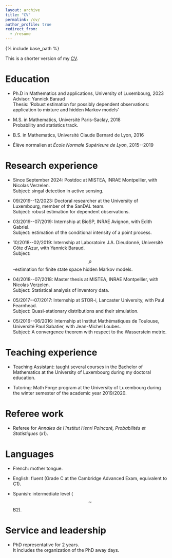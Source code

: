 ```yaml
---
layout: archive
title: "CV"
permalink: /cv/
author_profile: true
redirect_from:
  - /resume
---
```


{% include base_path %}

This is a shorter version of my [CV](/files/CV_LECESTRE.pdf).

Education
====

* Ph.D in Mathematics and applications, University of Luxembourg, 2023\
  Advisor: Yannick Baraud\
  Thesis: 'Robust estimation for possibly dependent observations: application to mixture and hidden Markov models'
  
* M.S. in Mathematics, Université Paris-Saclay, 2018\
  Probability and statistics track.
  
* B.S. in Mathematics, Université Claude Bernard de Lyon, 2016
  
* Élève normalien at *École Normale Supérieure de Lyon*, 2015--2019

Research experience
====

* Since September 2024: Postdoc at MISTEA, INRAE Montpellier, with Nicolas Verzelen.\
  Subject: singal detection in active sensing.
  
* 09/2019--12/2023: Doctoral researcher at the University of Luxembourg, member of the SanDAL team.\
  Subject: robust estimation for dependent observations.
  
* 03/2019--07/2019: Internship at BioSP, INRAE Avignon, with Edith Gabriel.\
  Subject: estimation of the conditional intensity of a point process.
  
* 10/2018--02/2019: Internship at Laboratoire J.A. Dieudonné, Université Côte d'Azur, with Yannick Baraud.\
  Subject: $$\rho$$-estimation for finite state space hidden Markov models.
  
* 04/2018--07/2018: Master thesis at MISTEA, INRAE Montpellier, with Nicolas Verzelen.\
  Subject: Statistical analysis of inventory data.
  
* 05/2017--07/2017: Internship at STOR-i, Lancaster University, with Paul Fearnhead.\
  Subject: Quasi-stationary distributions and their simulation.
  
* 05/2016--06/2016: Internship at Institut Mathématiques de Toulouse, Université Paul Sabatier, with Jean-Michel Loubes.\
  Subject: A convergence theorem with respect to the Wasserstein metric.

Teaching experience
====

* Teaching Assistant: taught several courses in the Bachelor of Mathematics at the University of Luxembourg during my doctoral education.
  
* Tutoring: Math Forge program at the University of Luxembourg during the winter semester of the academic year 2019/2020.

Referee work
====

* Referee for *Annales de l'Institut Henri Poincaré, Probabilités et Statistiques* (x1).
  
Languages
====

* French: mother tongue.

* English: fluent (Grade C at the Cambridge Advanced Exam, equivalent to C1).

* Spanish: intermediate level ($$\sim$$ B2).

Service and leadership
====

* PhD representative for 2 years.\
  It includes the organization of the PhD away days.
